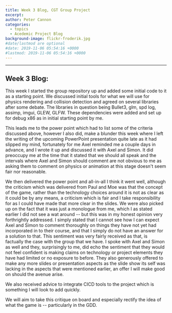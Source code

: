 ```yaml
---
title: Week 3 Blog, CGT Group Project
excerpt: 
author: Peter Cannon
categories:
  - topics
  - Acedemic Project Blog
background-image: flickr-froderik.jpg
#date/lastmod are optional
#date: 2019-11-06 05:54:16 +0000
#lastmod: 2019-11-06 05:54:16 +0000
---
```


<hr />

## Week 3 Blog: 

This week I started the group repository up and added some initial code to it as a starting point. We discussed initial tools for what we will use for physics rendering and collision detection and agreed on several libraries after some debate. The libraries in question being Bullet3, glm, spd log, assimp, imgui, GLEW, GLFW. These dependencies were added and set up for debug x86 as in initial starting point by me.

This leads me to the power point which had to list some of the criteria discussed above, however I also did, make a blunder this week where I left the writing of the upcoming PowerPoint presentation quite late as it had slipped my mind, fortunately for me Axel reminded me a couple days in advance, and I wrote it up and discussed it with Axel and Simon. It did preoccupy me at the time that it stated that we should all speak and the intervals where Axel and Simon should comment are not obvious to me as asking them to comment on physics or animation at this stage doesn't seem fair nor reasonable.

We then delivered the power point and all-in-all I think it went well, although the criticism which was delivered from Paul and Moe was that the concept of the game, rather than the technology choices around it is not as clear as it could be by any means, a criticism which is fair and I take responsibility for as I could have made that more clear in the slides. We were also picked up on the fact that it was just a monologue from me, which I as stated earlier I did not see a wat around -- but this was in my honest opinion very forthrightly addressed. I simply stated that I cannot see how I can expect Axel and Simon to comment thoroughly on things they have not yet had incorporated in to their course, and that I simply do not have an answer for a solution to that. This sentiment was very fairly received as that, is factually the case with the group that we have. I spoke with Axel and Simon as well and they, surprisingly to me, did echo the sentiment that they would not feel confident is making claims on technology or project elements they have had limited or no exposure to before. They also generously offered to make any more slides or presentation aspects as the slide show its self was lacking in the aspects that were mentioned earlier, an offer I will make good on should the avenue arise.

We also received advice to integrate CICD tools to the project which is something I will look to add quickly.

We will aim to take this critique on board and especially rectify the idea of what the game is -- particularly in the GDD.